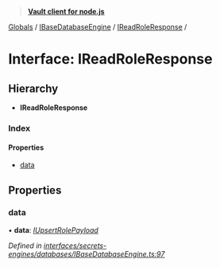 > **[Vault client for node.js](../README.md)**

[Globals](../globals.md) / [IBaseDatabaseEngine](../modules/ibasedatabaseengine.md) / [IReadRoleResponse](ibasedatabaseengine.ireadroleresponse.md) /

# Interface: IReadRoleResponse

## Hierarchy

* **IReadRoleResponse**

### Index

#### Properties

* [data](ibasedatabaseengine.ireadroleresponse.md#data)

## Properties

###  data

• **data**: *[IUpsertRolePayload](ibasedatabaseengine.iupsertrolepayload.md)*

*Defined in [interfaces/secrets-engines/databases/IBaseDatabaseEngine.ts:97](https://github.com/theogravity/vault-tacular/blob/c36eea1/src/interfaces/secrets-engines/databases/IBaseDatabaseEngine.ts#L97)*